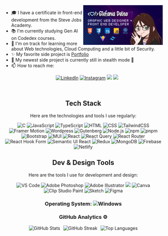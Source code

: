 <img align="right" width="50%" max-width="500px" src="github-header-image.png" alt="Header del mio profilo" />
    <ul>
      <li>🎓 I have a certificate in front-end development from the Steve Jobs Academy.</li>
      <li>📚 I'm currently studying Gen AI on Codedex courses.</li>
      <li>🌱 I'm on track for learning more about Web technologies, Cloud Computing and a little bit of Security.</li>
      <li>✨ My favorite side project is <a href="https://github.com/Darkmindy/#">Portfolio</a></li>
      <li>🔭 My newest side project is currently still in stealth mode 🤫</li>
      <li>📫 How to reach me: <p align="center"> 
  <a href="https://www.linkedin.com/in/stefaniad91/" target="_blank"><img src="https://img.shields.io/badge/-LinkedIn-%230077B5?style=for-the-badge&logo=linkedin&logoColor=white"  alt="LinkedIn"></a>
  <a href="https://www.instagram.com/stefania_d91" target="_blank"><img src="https://img.shields.io/badge/-Instagram-%23E4405F?style=for-the-badge&logo=instagram&logoColor=white" alt="Instagram"></a>
  <a href="mailto:stefania.deliso1@gmail.com"><img src="https://img.shields.io/badge/-Email-%23333?style=for-the-badge&logo=gmail&logoColor=white" target="_blank"></a>
  <a href="https://ko-fi.com/stefania-d"><img src="https://img.shields.io/badge/Ko--fi-F16061?style=for-the-badge&logo=ko-fi&logoColor=white"/></a>
</p></li>
    </li>
    </ul>
<br/>

<div style="text-align: center;">
  <h2>Tech Stack </h2>
  <p>Here are the technologies and tools I use regularly:</p>
  <p>
    <img src="https://img.shields.io/badge/C-00599C?style=for-the-badge&logo=c&logoColor=white" alt="C"/>
    <img src="https://img.shields.io/badge/javascript-%23323330.svg?style=for-the-badge&logo=javascript&logoColor=%23F7DF1E" alt="JavaScript"/>
    <img src="https://img.shields.io/badge/typescript-%23007ACC.svg?style=for-the-badge&logo=typescript&logoColor=white" alt="TypeScript"/>
    <img src="https://img.shields.io/badge/HTML-239120?style=for-the-badge&logo=html5&logoColor=white" alt="HTML"/>
    <img src="https://img.shields.io/badge/CSS-239120?&style=for-the-badge&logo=css3&logoColor=white" alt="CSS"/>
    <img src="https://img.shields.io/badge/tailwindcss-%2338B2AC.svg?style=for-the-badge&logo=tailwind-css&logoColor=white" alt="TailwindCSS"/>
    <img src="https://img.shields.io/badge/framer_motion-ffca28?style=for-the-badge&logo=framer&logoColor=%23ffffff&color=%237178f6" alt="Framer Motion"/>
    <img src="https://img.shields.io/badge/WordPress-%23117AC9.svg?style=for-the-badge&logo=wordpress&logoColor=white" alt="Wordpress"/>
    <img src="https://img.shields.io/badge/gutenberg-%23077CB2.svg?style=for-the-badge&logo=gutenberg&logoColor=white" alt="Gutenberg"/>
    <img src="https://img.shields.io/badge/Node.js-43853D?style=for-the-badge&logo=node.js&logoColor=white" alt="Node.js">
    <img src="https://img.shields.io/badge/NPM-%23CB3837.svg?style=for-the-badge&logo=npm&logoColor=white" alt="npm">
    <img src="https://img.shields.io/badge/pnpm-%234a4a4a.svg?style=for-the-badge&logo=pnpm&logoColor=f69220" alt="pnpm">
    <img src="https://img.shields.io/badge/Bootstrap-563D7C?style=for-the-badge&logo=bootstrap&logoColor=white" alt="Bootstrap">
    <img src="https://img.shields.io/badge/MUI-%230081CB.svg?style=for-the-badge&logo=mui&logoColor=white" alt="MUI"/>
    <img src="https://img.shields.io/badge/react-%2320232a.svg?style=for-the-badge&logo=react&logoColor=%2361DAFB" alt="React">
    <img src="https://img.shields.io/badge/-React%20Query-FF4154?style=for-the-badge&logo=react%20query&logoColor=white" alt="React Query"/>
    <img src="https://img.shields.io/badge/React_Router-CA4245?style=for-the-badge&logo=react-router&logoColor=white" alt="React Router"/>
    <img src="https://img.shields.io/badge/React%20Hook%20Form-%23EC5990.svg?style=for-the-badge&logo=reacthookform&logoColor=white" alt="React Hook Form"/>
    <img src="https://img.shields.io/badge/Semantic%20UI%20React-%2335BDB2.svg?style=for-the-badge&logo=SemanticUIReact&logoColor=white" alt="Semantic UI React"/>
    <img src="https://img.shields.io/badge/redux-%23593d88.svg?style=for-the-badge&logo=redux&logoColor=white" alt="Redux"/>
    <img src="https://img.shields.io/badge/MongoDB-%234ea94b.svg?style=for-the-badge&logo=mongodb&logoColor=white" alt="MongoDB"/>
    <img src="https://img.shields.io/badge/firebase-%23039BE5.svg?style=for-the-badge&logo=firebase" alt="Firebase"/>
    <img src="https://img.shields.io/badge/netlify-%23000000.svg?style=for-the-badge&logo=netlify&logoColor=#00C7B7" alt="Netlify"/>
  </p>
</div>

<div style="text-align: center;">
  <h2>Dev & Design Tools</h2>
<p>Here are the tools I use for development and design:</p>

<p><img src="https://img.shields.io/badge/Visual_Studio_Code-0078D4?style=for-the-badge&logo=visual%20studio%20code&logoColor=white" alt="VS Code"/> 
<img src="https://img.shields.io/badge/adobe%20photoshop-%2331A8FF.svg?style=for-the-badge&logo=adobe%20photoshop&logoColor=white" alt="Adobe Photoshop"/>
<img src="https://img.shields.io/badge/adobe%20illustrator-%23FF9A00.svg?style=for-the-badge&logo=adobe%20illustrator&logoColor=white" alt="Adobe Illustrator"/>
<img src="https://img.shields.io/badge/Adobe%20InDesign-49021F?style=for-the-badge&logo=adobeindesign&logoColor=FF3366" alt"Adobe Indesign"/>
<img src="https://img.shields.io/badge/Canva-%2300C4CC.svg?style=for-the-badge&logo=Canva&logoColor=white" alt="Canva"/>
<img src="https://img.shields.io/badge/ClipStudioPaint-%23CFD3D3.svg?style=for-the-badge&logo=ClipStudioPaint&logoColor=white" alt="Clip Studio Paint"/>
<img src="https://img.shields.io/badge/Sketch-FFB387?style=for-the-badge&logo=sketch&logoColor=black" alt="Sketch"/>
<img src="https://img.shields.io/badge/Figma-F24E1E?style=for-the-badge&logo=figma&logoColor=white" alt="Figma"/></p>

<div style="text-align: center;">
  <h3>Operating System: <img src="https://img.shields.io/badge/Windows-0078D6?style=for-the-badge&logo=windows&logoColor=white" alt="Windows"/></h3>
</div>

<div style="text-align: center;">
  <h3>GitHub Analytics ⚙️</h3>
  <div style="display: flex; justify-content: center; align-items: center;">
    <img src="https://github-readme-stats.vercel.app/api?username=Darkmindy&theme=react&hide_border=false&include_all_commits=false&count_private=false" style="margin: 0 5px; max-width: 500px;" alt="GitHub Stats"/>
    <img src="https://nirzak-streak-stats.vercel.app/?user=Darkmindy&theme=react&hide_border=false" style="margin: 0 5px; max-width: 276px;" alt="GitHub Streak"/>
    <img src="https://github-readme-stats.vercel.app/api/top-langs/?username=Darkmindy&theme=react&hide_border=false&include_all_commits=false&count_private=false&layout=compact" style="margin: 0 5px;" alt="Top Languages"/>
  </div>
</div>
